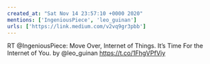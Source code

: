 ```yaml
---
created_at: "Sat Nov 14 23:57:10 +0000 2020"
mentions: ['IngeniousPiece', 'leo_guinan']
urls: ['https://link.medium.com/v2vq9gr3pbb']
---
```


RT @IngeniousPiece: Move Over, Internet of Things. It’s Time For the Internet of You. by @leo_guinan https://t.co/1FhgVPfViy
